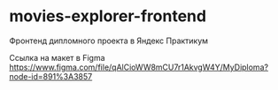 # movies-explorer-frontend
Фронтенд дипломного проекта в Яндекс Практикум

Ссылка на макет в Figma https://www.figma.com/file/qAlCioWW8mCU7r1AkvgW4Y/MyDiploma?node-id=891%3A3857
